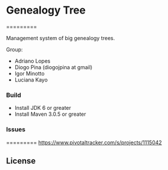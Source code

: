 # Genealogy Tree
=========

Management system of big genealogy trees.

Group:
* Adriano Lopes
* Diogo Pina (diogojpina at gmail)
* Igor Minotto
* Luciana Kayo


### Build

* Install JDK 6 or greater
* Install Maven 3.0.5 or greater



### Issues
=========
https://www.pivotaltracker.com/s/projects/1115042


## License
